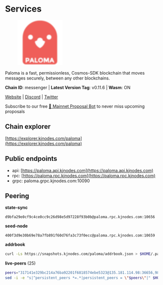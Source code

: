 # Services

<figure><img src="https://raw.githubusercontent.com/kj89/cosmos-images/main/logos/paloma.png" width="150" alt=""><figcaption></figcaption></figure>

Paloma is a fast, permissionless, Cosmos-SDK blockchain that  moves messages securely, between any other blockchains.

**Chain ID**: messenger | **Latest Version Tag**: v0.11.6 | **Wasm**: ON

[Website](https://www.palomachain.com) | [Discord](https://discord.gg/tKVFpfdSw4) | [Twitter](https://twitter.com/paloma_chain)



Subscribe to our free [🤖 Mainnet Proposal Bot](https://t.me/kjnodes_proposal_bot) to never miss upcoming proposals


## Chain explorer
[https://explorer.kjnodes.com/paloma](https://explorer.kjnodes.com/paloma)

## Public endpoints

* api: [https://paloma.api.kjnodes.com](https://paloma.api.kjnodes.com)
* rpc: [https://paloma.rpc.kjnodes.com](https://paloma.rpc.kjnodes.com)
* grpc: paloma.grpc.kjnodes.com:10090

## Peering

**state-sync**

```text
d9bfa29e0cf9c4ce0cc9c26d98e5d97228f93b0b@paloma.rpc.kjnodes.com:10656
```

**seed-node**

```text
400f3d9e30b69e78a7fb891f60d76fa3c73f0ecc@paloma.rpc.kjnodes.com:10659
```

**addrbook**
```bash
curl -Ls https://snapshots.kjnodes.com/paloma/addrbook.json > $HOME/.paloma/config/addrbook.json
```

**live-peers** (25)
```bash
peers="317141e329bc214a76ba92201f6818574ebe5323@135.181.114.98:36656,98b54cd6696e616fe966008ebf2bac409e3e0773@65.108.194.44:26656,31177b544fcf1cae76e3560812f4f901cab27126@65.109.61.175:26656,f4c43099e04b721c54a454dad85f61da49be90bc@65.108.199.222:28656,8ed8cddfac504d986a2c6545def0e57b2c6aa5db@65.109.106.172:38656,dfa0d66a3713bf6b49bc509a2a4fc75bee042a30@23.88.77.188:20009,7e93f6409ade895fe301b502d6fb9dfb96343a34@135.125.5.34:54056,b244dfc19293103040d4bdad359534d0990a9070@45.140.185.181:26656,7eae755c119f538e0dc99f3c37289de628bc9526@209.182.239.169:26656,2c6772b11c1f9eff2a923eb2bf808543cdd501c5@79.143.179.196:26656,cb8a1e9e12ac06dbd565311137f6c93d66fd96f8@104.167.221.18:26656,d9bfa29e0cf9c4ce0cc9c26d98e5d97228f93b0b@65.109.88.38:10656,41a47bae18f81c1f626e4b238221b77e274424d7@45.33.65.223:26656,16f0d09580054101394ea08bbb48b1ad5bb91a27@95.214.52.144:10656,8af8dfa817359036f55f6793b0ed4bcce8884027@85.14.245.70:26656,b92c94f00b46500a5ff8920acd438c0873c2f9da@50.116.13.101:26656,08c242d4505c5db223647069fdc0acb6e90079aa@65.109.106.214:26656,471a09da6fafb67bff3aa1f01e00fd1830e53262@136.243.94.138:26656,d73f7f6de427369a60245725047f49b1fd0e0a2f@65.108.199.26:31656,e833844c00b8ce60ce6826f170becfa18e6172c2@46.4.27.59:26656,e4b7cdd48c39c355e9a3480f4f4d5afab8fb0e08@46.0.203.78:26637,ab6875bd52d6493f39612eb5dff57ced1e3a5ad6@95.217.229.18:10656,19165f3248f358ded53c3f51cf97a22123560b86@65.109.69.154:38656,60066422d3b70fbf7571012b267dc2cccd9603d5@149.102.156.223:26656,4569193b58dfc6d9ca9acd4e2bcabf596e5b6b3c@65.21.7.251:10656"
sed -i -e "s|^persistent_peers *=.*|persistent_peers = \"$peers\"|" $HOME/.paloma/config/config.toml
```
